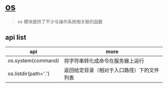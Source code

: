 # [os](https://docs.python.org/zh-cn/3/library/os.html)

> os 模块提供了不少与操作系统相关联的函数

## api list

| api                  | more                                       |
| -------------------- | ------------------------------------------ |
| os.system(command)   | 将字符串转化成命令在服务器上运行           |
| os.listdir(path='.') | 返回给定目录（相对于入口路径）下的文件列表 |
